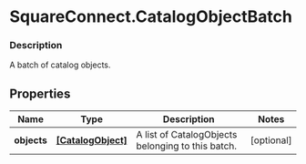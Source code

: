 # SquareConnect.CatalogObjectBatch

### Description

A batch of catalog objects.

## Properties
Name | Type | Description | Notes
------------ | ------------- | ------------- | -------------
**objects** | [**[CatalogObject]**](CatalogObject.md) | A list of CatalogObjects belonging to this batch. | [optional] 


